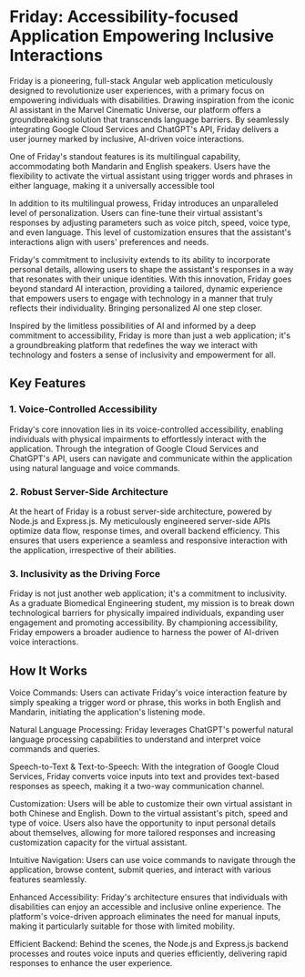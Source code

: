 # Friday: Accessibility-focused Application Empowering Inclusive Interactions
Friday is a pioneering, full-stack Angular web application meticulously designed to revolutionize user experiences, with a primary focus on empowering individuals with disabilities. Drawing inspiration from the iconic AI assistant in the Marvel Cinematic Universe, our platform offers a groundbreaking solution that transcends language barriers. By seamlessly integrating Google Cloud Services and ChatGPT's API, Friday delivers a user journey marked by inclusive, AI-driven voice interactions.

One of Friday's standout features is its multilingual capability, accommodating both Mandarin and English speakers. Users have the flexibility to activate the virtual assistant using trigger words and phrases in either language, making it a universally accessible tool

In addition to its multilingual prowess, Friday introduces an unparalleled level of personalization. Users can fine-tune their virtual assistant's responses by adjusting parameters such as voice pitch, speed, voice type, and even language. This level of customization ensures that the assistant's interactions align with users' preferences and needs.

Friday's commitment to inclusivity extends to its ability to incorporate personal details, allowing users to shape the assistant's responses in a way that resonates with their unique identities. With this innovation, Friday goes beyond standard AI interaction, providing a tailored, dynamic experience that empowers users to engage with technology in a manner that truly reflects their individuality. Bringing personalized AI one step closer.

Inspired by the limitless possibilities of AI and informed by a deep commitment to accessibility, Friday is more than just a web application; it's a groundbreaking platform that redefines the way we interact with technology and fosters a sense of inclusivity and empowerment for all.

## Key Features

### 1. Voice-Controlled Accessibility
Friday's core innovation lies in its voice-controlled accessibility, enabling individuals with physical impairments to effortlessly interact with the application. Through the integration of Google Cloud Services and ChatGPT's API, users can navigate and communicate within the application using natural language and voice commands.

### 2. Robust Server-Side Architecture
At the heart of Friday is a robust server-side architecture, powered by Node.js and Express.js. My meticulously engineered server-side APIs optimize data flow, response times, and overall backend efficiency. This ensures that users experience a seamless and responsive interaction with the application, irrespective of their abilities.

### 3. Inclusivity as the Driving Force
Friday is not just another web application; it's a commitment to inclusivity. As a graduate Biomedical Engineering student, my mission is to break down technological barriers for physically impaired individuals, expanding user engagement and promoting accessibility. By championing accessibility, Friday empowers a broader audience to harness the power of AI-driven voice interactions.

## How It Works
Voice Commands: Users can activate Friday's voice interaction feature by simply speaking a trigger word or phrase, this works in both English and Mandarin, initiating the application's listening mode.

Natural Language Processing: Friday leverages ChatGPT's powerful natural language processing capabilities to understand and interpret voice commands and queries.

Speech-to-Text & Text-to-Speech: With the integration of Google Cloud Services, Friday converts voice inputs into text and provides text-based responses as speech, making it a two-way communication channel.

Customization: Users will be able to customize their own virtual assistant in both Chinese and English. Down to the virtual assistant's pitch, speed and type of voice. Users also have the opportunity to input personal details about themselves, allowing for more tailored responses and increasing customization capacity for the virtual assistant.

Intuitive Navigation: Users can use voice commands to navigate through the application, browse content, submit queries, and interact with various features seamlessly.

Enhanced Accessibility: Friday's architecture ensures that individuals with disabilities can enjoy an accessible and inclusive online experience. The platform's voice-driven approach eliminates the need for manual inputs, making it particularly suitable for those with limited mobility.

Efficient Backend: Behind the scenes, the Node.js and Express.js backend processes and routes voice inputs and queries efficiently, delivering rapid responses to enhance the user experience.

